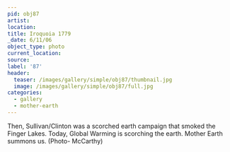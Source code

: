 ```yaml
---
pid: obj87
artist:
location:
title: Iroquoia 1779
_date: 6/11/06
object_type: photo
current_location:
source:
label: '87'
header:
  teaser: /images/gallery/simple/obj87/thumbnail.jpg
  image: /images/gallery/simple/obj87/full.jpg
categories:
  - gallery
  - mother-earth
---
```

Then, Sullivan/Clinton was a scorched earth campaign that smoked the Finger Lakes. Today, Global Warming is scorching the earth. Mother Earth summons us. (Photo- McCarthy)
